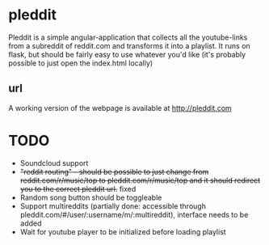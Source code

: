 pleddit
=======
Pleddit is a simple angular-application that collects all the youtube-links from a subreddit of reddit.com and transforms it into a playlist.
It runs on flask, but should be fairly easy to use whatever you'd like (it's probably possible to just open the index.html locally)

url
---
A working version of the webpage is available at http://pleddit.com

TODO
====
* Soundcloud support
* ~~"reddit routing" - should be possible to just change from reddit.com/r/music/top to pleddit.com/r/music/top and it should redirect you to the correct pleddit url.~~ fixed
* Random song button should be toggleable
* Support multireddits (partially done: accessible through pleddit.com/#/user/:username/m/:multireddit), interface needs to be added
* Wait for youtube player to be initialized before loading playlist